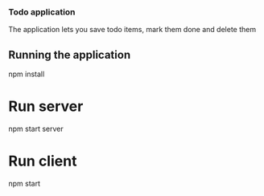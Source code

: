### Todo application
The application lets you save todo items, mark them done and delete them

## Running the application
npm install

# Run server
npm start server

# Run client
npm start